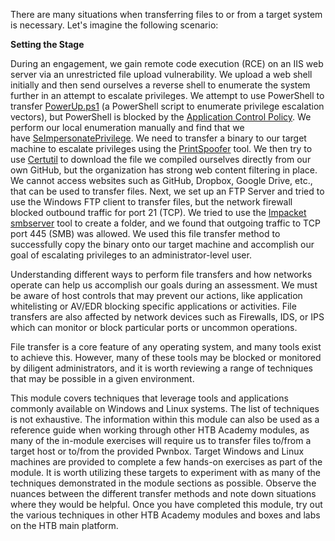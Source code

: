 There are many situations when transferring files to or from a target system is necessary. Let's imagine the following scenario:

**Setting the Stage**

During an engagement, we gain remote code execution (RCE) on an IIS web server via an unrestricted file upload vulnerability. We upload a web shell initially and then send ourselves a reverse shell to enumerate the system further in an attempt to escalate privileges. We attempt to use PowerShell to transfer [PowerUp.ps1](https://github.com/PowerShellMafia/PowerSploit/blob/master/Privesc/PowerUp.ps1) (a PowerShell script to enumerate privilege escalation vectors), but PowerShell is blocked by the [Application Control Policy](https://docs.microsoft.com/en-us/windows/security/threat-protection/windows-defender-application-control/windows-defender-application-control). We perform our local enumeration manually and find that we have [SeImpersonatePrivilege](https://docs.microsoft.com/en-us/troubleshoot/windows-server/windows-security/seimpersonateprivilege-secreateglobalprivilege). We need to transfer a binary to our target machine to escalate privileges using the [PrintSpoofer](https://github.com/itm4n/PrintSpoofer) tool. We then try to use [Certutil](https://docs.microsoft.com/en-us/windows-server/administration/windows-commands/certutil) to download the file we compiled ourselves directly from our own GitHub, but the organization has strong web content filtering in place. We cannot access websites such as GitHub, Dropbox, Google Drive, etc., that can be used to transfer files. Next, we set up an FTP Server and tried to use the Windows FTP client to transfer files, but the network firewall blocked outbound traffic for port 21 (TCP). We tried to use the [Impacket smbserver](https://github.com/SecureAuthCorp/impacket/blob/master/examples/smbserver.py) tool to create a folder, and we found that outgoing traffic to TCP port 445 (SMB) was allowed. We used this file transfer method to successfully copy the binary onto our target machine and accomplish our goal of escalating privileges to an administrator-level user.

Understanding different ways to perform file transfers and how networks operate can help us accomplish our goals during an assessment. We must be aware of host controls that may prevent our actions, like application whitelisting or AV/EDR blocking specific applications or activities. File transfers are also affected by network devices such as Firewalls, IDS, or IPS which can monitor or block particular ports or uncommon operations.

File transfer is a core feature of any operating system, and many tools exist to achieve this. However, many of these tools may be blocked or monitored by diligent administrators, and it is worth reviewing a range of techniques that may be possible in a given environment.

This module covers techniques that leverage tools and applications commonly available on Windows and Linux systems. The list of techniques is not exhaustive. The information within this module can also be used as a reference guide when working through other HTB Academy modules, as many of the in-module exercises will require us to transfer files to/from a target host or to/from the provided Pwnbox. Target Windows and Linux machines are provided to complete a few hands-on exercises as part of the module. It is worth utilizing these targets to experiment with as many of the techniques demonstrated in the module sections as possible. Observe the nuances between the different transfer methods and note down situations where they would be helpful. Once you have completed this module, try out the various techniques in other HTB Academy modules and boxes and labs on the HTB main platform.